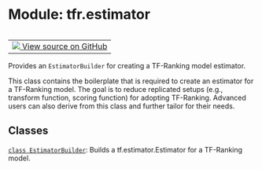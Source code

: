 <div itemscope itemtype="http://developers.google.com/ReferenceObject">
<meta itemprop="name" content="tfr.estimator" />
<meta itemprop="path" content="Stable" />
</div>

# Module: tfr.estimator

<!-- Insert buttons and diff -->

<table class="tfo-notebook-buttons tfo-api" align="left">

<td>
  <a target="_blank" href="https://github.com/tensorflow/ranking/tree/master/tensorflow_ranking/python/estimator.py">
    <img src="https://www.tensorflow.org/images/GitHub-Mark-32px.png" />
    View source on GitHub
  </a>
</td></table>

Provides an `EstimatorBuilder` for creating a TF-Ranking model estimator.

This class contains the boilerplate that is required to create an estimator for
a TF-Ranking model. The goal is to reduce replicated setups (e.g., transform
function, scoring function) for adopting TF-Ranking. Advanced users can also
derive from this class and further tailor for their needs.

## Classes

[`class EstimatorBuilder`](../tfr/estimator/EstimatorBuilder.md): Builds a
tf.estimator.Estimator for a TF-Ranking model.
